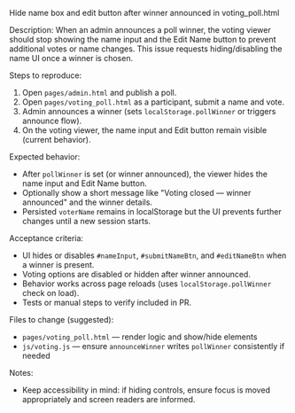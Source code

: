﻿Hide name box and edit button after winner announced in voting_poll.html

Description:
When an admin announces a poll winner, the voting viewer should stop showing the name input and the Edit Name button to prevent additional votes or name changes. This issue requests hiding/disabling the name UI once a winner is chosen.

Steps to reproduce:
1. Open `pages/admin.html` and publish a poll.
2. Open `pages/voting_poll.html` as a participant, submit a name and vote.
3. Admin announces a winner (sets `localStorage.pollWinner` or triggers announce flow).
4. On the voting viewer, the name input and Edit button remain visible (current behavior).

Expected behavior:
- After `pollWinner` is set (or winner announced), the viewer hides the name input and Edit Name button.
- Optionally show a short message like "Voting closed — winner announced" and the winner details.
- Persisted `voterName` remains in localStorage but the UI prevents further changes until a new session starts.

Acceptance criteria:
- UI hides or disables `#nameInput`, `#submitNameBtn`, and `#editNameBtn` when a winner is present.
- Voting options are disabled or hidden after winner announced.
- Behavior works across page reloads (uses `localStorage.pollWinner` check on load).
- Tests or manual steps to verify included in PR.

Files to change (suggested):
- `pages/voting_poll.html` — render logic and show/hide elements
- `js/voting.js` — ensure `announceWinner` writes `pollWinner` consistently if needed

Notes:
- Keep accessibility in mind: if hiding controls, ensure focus is moved appropriately and screen readers are informed.
